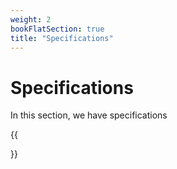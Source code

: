 ```yaml
---
weight: 2
bookFlatSection: true
title: "Specifications"
---
```


# Specifications

In this section, we have specifications

{{<section>}}
